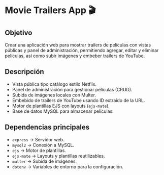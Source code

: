 # Movie Trailers App 🎬

## Objetivo
Crear una aplicación web para mostrar trailers de películas con vistas públicas y panel de administración, permitiendo agregar, editar y eliminar películas, así como subir imágenes y embeber trailers de YouTube.

## Descripción
- Vista pública tipo catálogo estilo Netflix.  
- Panel de administración para gestionar películas (CRUD).  
- Subida de imágenes locales con Multer.  
- Embebido de trailers de YouTube usando ID extraído de la URL.  
- Motor de plantillas EJS con layouts (`ejs-mate`).  
- Base de datos MySQL para almacenar películas.

## Dependencias principales
- `express` → Servidor web.  
- `mysql2` → Conexión a MySQL.  
- `ejs` → Motor de plantillas.  
- `ejs-mate` → Layouts y plantillas reutilizables.  
- `multer` → Subida de imágenes.  
- `dotenv` → Variables de entorno para la configuración.
